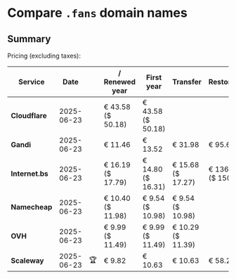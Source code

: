 # Compare `.fans` domain names

## Summary

Pricing (excluding taxes):

| Service | Date |  | / Renewed year | First year | Transfer | Restoration |
|--|--|--|--|--|--|--|
| **Cloudflare** | 2025-06-23 |  | € 43.58<br>($ 50.18) | € 43.58<br>($ 50.18) |  |  |
| **Gandi** | 2025-06-23 |  | € 11.46 | € 13.52 | € 31.98 | € 95.62 |
| **Internet.bs** | 2025-06-23 |  | € 16.19<br>($ 17.79) | € 14.80<br>($ 16.31) | € 15.68<br>($ 17.27) | € 136.69<br>($ 150.55) |
| **Namecheap** | 2025-06-23 |  | € 10.40<br>($ 11.98) | € 9.54<br>($ 10.98) | € 9.54<br>($ 10.98) |  |
| **OVH** | 2025-06-23 |  | € 9.99<br>($ 11.49) | € 9.99<br>($ 11.49) | € 10.29<br>($ 11.39) |  |
| **Scaleway** | 2025-06-23 | 🏆 | € 9.82 | € 10.63 | € 10.63 | € 58.26 |
